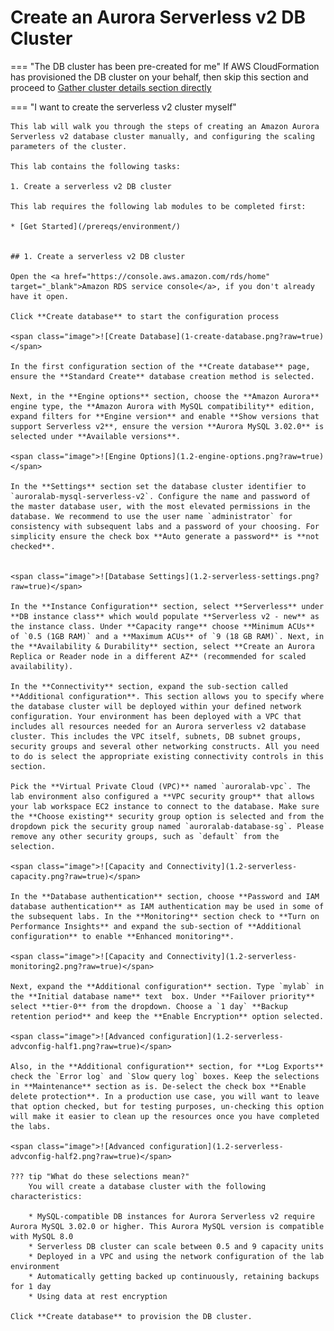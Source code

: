 # Create an Aurora Serverless v2 DB Cluster 

=== "The DB cluster has been pre-created for me"
    If AWS CloudFormation has provisioned the DB cluster on your behalf, then skip this section and proceed to [Gather cluster details section directly](/serverlessv2/clusterdetails/)



=== "I want to create the serverless v2 cluster myself"
    

    This lab will walk you through the steps of creating an Amazon Aurora Serverless v2 database cluster manually, and configuring the scaling parameters of the cluster.

    This lab contains the following tasks:

    1. Create a serverless v2 DB cluster
    
    This lab requires the following lab modules to be completed first:

    * [Get Started](/prereqs/environment/)


    ## 1. Create a serverless v2 DB cluster

    Open the <a href="https://console.aws.amazon.com/rds/home" target="_blank">Amazon RDS service console</a>, if you don't already have it open.

    Click **Create database** to start the configuration process

    <span class="image">![Create Database](1-create-database.png?raw=true)</span>

    In the first configuration section of the **Create database** page, ensure the **Standard Create** database creation method is selected.

    Next, in the **Engine options** section, choose the **Amazon Aurora** engine type, the **Amazon Aurora with MySQL compatibility** edition, expand filters for **Engine version** and enable **Show versions that support Serverless v2**, ensure the version **Aurora MySQL 3.02.0** is selected under **Available versions**.

    <span class="image">![Engine Options](1.2-engine-options.png?raw=true)</span>

    In the **Settings** section set the database cluster identifier to `auroralab-mysql-serverless-v2`. Configure the name and password of the master database user, with the most elevated permissions in the database. We recommend to use the user name `administrator` for consistency with subsequent labs and a password of your choosing. For simplicity ensure the check box **Auto generate a password** is **not checked**.

    
    <span class="image">![Database Settings](1.2-serverless-settings.png?raw=true)</span>

    In the **Instance Configuration** section, select **Serverless** under **DB instance class** which would populate **Serverless v2 - new** as the instance class. Under **Capacity range** choose **Minimum ACUs** of `0.5 (1GB RAM)` and a **Maximum ACUs** of `9 (18 GB RAM)`. Next, in the **Availability & Durability** section, select **Create an Aurora Replica or Reader node in a different AZ** (recommended for scaled availability).

    In the **Connectivity** section, expand the sub-section called **Additional configuration**. This section allows you to specify where the database cluster will be deployed within your defined network configuration. Your environment has been deployed with a VPC that includes all resources needed for an Aurora serverless v2 database cluster. This includes the VPC itself, subnets, DB subnet groups, security groups and several other networking constructs. All you need to do is select the appropriate existing connectivity controls in this section.

    Pick the **Virtual Private Cloud (VPC)** named `auroralab-vpc`. The lab environment also configured a **VPC security group** that allows your lab workspace EC2 instance to connect to the database. Make sure the **Choose existing** security group option is selected and from the dropdown pick the security group named `auroralab-database-sg`. Please remove any other security groups, such as `default` from the selection.

    <span class="image">![Capacity and Connectivity](1.2-serverless-capacity.png?raw=true)</span>

    In the **Database authentication** section, choose **Password and IAM database authentication** as IAM authentication may be used in some of the subsequent labs. In the **Monitoring** section check to **Turn on Performance Insights** and expand the sub-section of **Additional configuration** to enable **Enhanced monitoring**. 

    <span class="image">![Capacity and Connectivity](1.2-serverless-monitoring2.png?raw=true)</span>

    Next, expand the **Additional configuration** section. Type `mylab` in the **Initial database name** text  box. Under **Failover priority** select **tier-0** from the dropdown. Choose a `1 day` **Backup retention period** and keep the **Enable Encryption** option selected. 

    <span class="image">![Advanced configuration](1.2-serverless-advconfig-half1.png?raw=true)</span>

    Also, in the **Additional configuration** section, for **Log Exports** check the `Error log` and `Slow query log` boxes. Keep the selections in **Maintenance** section as is. De-select the check box **Enable delete protection**. In a production use case, you will want to leave that option checked, but for testing purposes, un-checking this option will make it easier to clean up the resources once you have completed the labs.

    <span class="image">![Advanced configuration](1.2-serverless-advconfig-half2.png?raw=true)</span>

    ??? tip "What do these selections mean?"
        You will create a database cluster with the following characteristics:

        * MySQL-compatible DB instances for Aurora Serverless v2 require Aurora MySQL 3.02.0 or higher. This Aurora MySQL version is compatible with MySQL 8.0
        * Serverless DB cluster can scale between 0.5 and 9 capacity units
        * Deployed in a VPC and using the network configuration of the lab environment
        * Automatically getting backed up continuously, retaining backups for 1 day
        * Using data at rest encryption

    Click **Create database** to provision the DB cluster.

